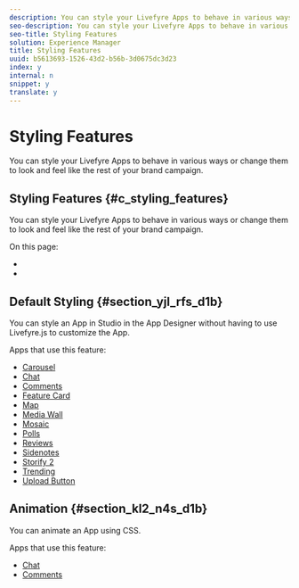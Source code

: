 ```yaml
---
description: You can style your Livefyre Apps to behave in various ways or change them to look and feel like the rest of your brand campaign.
seo-description: You can style your Livefyre Apps to behave in various ways or change them to look and feel like the rest of your brand campaign.
seo-title: Styling Features
solution: Experience Manager
title: Styling Features
uuid: b5613693-1526-43d2-b56b-3d0675dc3d23
index: y
internal: n
snippet: y
translate: y
---
```


# Styling Features

You can style your Livefyre Apps to behave in various ways or change them to look and feel like the rest of your brand campaign.

## Styling Features {#c_styling_features}

You can style your Livefyre Apps to behave in various ways or change them to look and feel like the rest of your brand campaign.

On this page:

* [](#c_styling_features/section_yjl_rfs_d1b) 
* [](#c_styling_features/section_kl2_n4s_d1b)

## Default Styling {#section_yjl_rfs_d1b}

You can style an App in Studio in the App Designer without having to use Livefyre.js to customize the App.

Apps that use this feature:

* [Carousel](c_carousel_app/c_carousel_app.md#c_carousel_app) 
* [Chat](c_chat_app/c_chat_app.md#c_chat_app) 
* [Comments](c_comments_app.md#c_comments_app) 
* [Feature Card](c_feature_card_app/c_feature_card_app.md#c_feature_card_app) 
* [Map](c_map_app/c_map_app.md#c_map_app) 
* [Media Wall](c_media_wall_app/c_media_wall_app.md#c_media_wall_app) 
* [Mosaic](c_mosaic_app/c_mosaic_app.md#c_mosaic_app) 
* [Polls](c_polls_app/c_polls_app.md#c_polls_app) 
* [Reviews](c_reviews_app/c_reviews_app.md#c_reviews_app) 
* [Sidenotes](c_sidenotes_app/c_sidenotes_app.md#c_sidenotes_app) 
* [Storify 2](c_storify2/c_storify2.md#c_storify2) 
* [Trending](c_trending_app/c_trending_app.md#c_trending_app) 
* [Upload Button](c_upload_button_app/c_upload_button_app.md#c_upload_button_app)

## Animation {#section_kl2_n4s_d1b}

You can animate an App using CSS.

Apps that use this feature:

* [Chat](c_chat_app/c_chat_app.md#c_chat_app) 
* [Comments](c_comments_app.md#c_comments_app)

